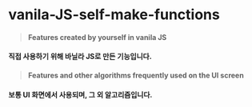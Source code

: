 # vanila-JS-self-make-functions


>#### Features created by yourself in vanila JS
#### 직접 사용하기 위해 바닐라 JS로 만든 기능입니다.

>#### Features and other algorithms frequently used on the UI screen
#### 보통 UI 화면에서 사용되며, 그 외 알고리즘입니다.
